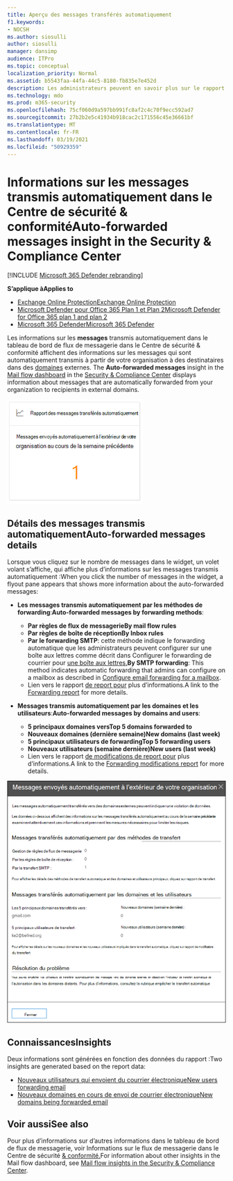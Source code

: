 ```yaml
---
title: Aperçu des messages transférés automatiquement
f1.keywords:
- NOCSH
ms.author: siosulli
author: siosulli
manager: dansimp
audience: ITPro
ms.topic: conceptual
localization_priority: Normal
ms.assetid: b5543faa-44fa-44c5-8180-fb835e7e452d
description: Les administrateurs peuvent en savoir plus sur le rapport des messages transmis automatiquement dans le tableau de bord de flux de messagerie du Centre de sécurité & conformité.
ms.technology: mdo
ms.prod: m365-security
ms.openlocfilehash: 75cf060d9a597bb991fc8af2c4c70f9ecc592ad7
ms.sourcegitcommit: 27b2b2e5c41934b918cac2c171556c45e36661bf
ms.translationtype: MT
ms.contentlocale: fr-FR
ms.lasthandoff: 03/19/2021
ms.locfileid: "50929359"
---
```

# <a name="auto-forwarded-messages-insight-in-the-security--compliance-center"></a><span data-ttu-id="a07ac-103">Informations sur les messages transmis automatiquement dans le Centre de sécurité & conformité</span><span class="sxs-lookup"><span data-stu-id="a07ac-103">Auto-forwarded messages insight in the Security & Compliance Center</span></span>

[!INCLUDE [Microsoft 365 Defender rebranding](../includes/microsoft-defender-for-office.md)]

<span data-ttu-id="a07ac-104">**S’applique à**</span><span class="sxs-lookup"><span data-stu-id="a07ac-104">**Applies to**</span></span>
- [<span data-ttu-id="a07ac-105">Exchange Online Protection</span><span class="sxs-lookup"><span data-stu-id="a07ac-105">Exchange Online Protection</span></span>](exchange-online-protection-overview.md)
- [<span data-ttu-id="a07ac-106">Microsoft Defender pour Office 365 Plan 1 et Plan 2</span><span class="sxs-lookup"><span data-stu-id="a07ac-106">Microsoft Defender for Office 365 plan 1 and plan 2</span></span>](office-365-atp.md)
- [<span data-ttu-id="a07ac-107">Microsoft 365 Defender</span><span class="sxs-lookup"><span data-stu-id="a07ac-107">Microsoft 365 Defender</span></span>](../mtp/microsoft-threat-protection.md)

<span data-ttu-id="a07ac-108">Les informations sur les **messages** transmis automatiquement dans le tableau de bord de flux de messagerie dans le Centre de sécurité & conformité affichent des informations sur les messages qui sont automatiquement transmis à partir de votre organisation à des destinataires dans des [domaines](https://protection.office.com) externes. [](mail-flow-insights-v2.md)</span><span class="sxs-lookup"><span data-stu-id="a07ac-108">The **Auto-forwarded messages** insight in the [Mail flow dashboard](mail-flow-insights-v2.md) in the [Security & Compliance Center](https://protection.office.com) displays information about messages that are automatically forwarded from your organization to recipients in external domains.</span></span>

![Widget de messages transmis automatiquement dans le Centre de sécurité & conformité](../../media/mfi-auto-forwarded-messages.png)

## <a name="auto-forwarded-messages-details"></a><span data-ttu-id="a07ac-110">Détails des messages transmis automatiquement</span><span class="sxs-lookup"><span data-stu-id="a07ac-110">Auto-forwarded messages details</span></span>

<span data-ttu-id="a07ac-111">Lorsque vous cliquez sur le nombre de messages dans le widget, un volet volant s’affiche, qui affiche plus d’informations sur les messages transmis automatiquement :</span><span class="sxs-lookup"><span data-stu-id="a07ac-111">When you click the number of messages in the widget, a flyout pane appears that shows more information about the auto-forwarded messages:</span></span>

- <span data-ttu-id="a07ac-112">**Les messages transmis automatiquement par les méthodes de forwarding**:</span><span class="sxs-lookup"><span data-stu-id="a07ac-112">**Auto-forwarded messages by forwarding methods**:</span></span>

  - <span data-ttu-id="a07ac-113">**Par règles de flux de messagerie**</span><span class="sxs-lookup"><span data-stu-id="a07ac-113">**By mail flow rules**</span></span>
  - <span data-ttu-id="a07ac-114">**Par règles de boîte de réception**</span><span class="sxs-lookup"><span data-stu-id="a07ac-114">**By Inbox rules**</span></span>
  - <span data-ttu-id="a07ac-115">**Par le forwarding SMTP**: cette méthode indique le forwarding automatique que les administrateurs peuvent configurer sur une boîte aux lettres comme décrit dans Configurer le forwarding de courrier pour [une boîte aux lettres.](/Exchange/recipients-in-exchange-online/manage-user-mailboxes/configure-email-forwarding)</span><span class="sxs-lookup"><span data-stu-id="a07ac-115">**By SMTP forwarding**: This method indicates automatic forwarding that admins can configure on a mailbox as described in [Configure email forwarding for a mailbox](/Exchange/recipients-in-exchange-online/manage-user-mailboxes/configure-email-forwarding).</span></span>
  - <span data-ttu-id="a07ac-116">Lien vers le rapport [de report pour](view-mail-flow-reports.md#forwarding-report) plus d’informations.</span><span class="sxs-lookup"><span data-stu-id="a07ac-116">A link to the [Forwarding report](view-mail-flow-reports.md#forwarding-report) for more details.</span></span>

- <span data-ttu-id="a07ac-117">**Messages transmis automatiquement par les domaines et les utilisateurs**:</span><span class="sxs-lookup"><span data-stu-id="a07ac-117">**Auto-forwarded messages by domains and users**:</span></span>

  - <span data-ttu-id="a07ac-118">**5 principaux domaines vers**</span><span class="sxs-lookup"><span data-stu-id="a07ac-118">**Top 5 domains forwarded to**</span></span>
  - <span data-ttu-id="a07ac-119">**Nouveaux domaines (dernière semaine)**</span><span class="sxs-lookup"><span data-stu-id="a07ac-119">**New domains (last week)**</span></span>
  - <span data-ttu-id="a07ac-120">**5 principaux utilisateurs de forwarding**</span><span class="sxs-lookup"><span data-stu-id="a07ac-120">**Top 5 forwarding users**</span></span>
  - <span data-ttu-id="a07ac-121">**Nouveaux utilisateurs (semaine dernière)**</span><span class="sxs-lookup"><span data-stu-id="a07ac-121">**New users (last week)**</span></span>
  - <span data-ttu-id="a07ac-122">Lien vers le rapport [de modifications de report pour](mfi-new-users-forwarding-email.md#forwarding-modifications-report) plus d’informations.</span><span class="sxs-lookup"><span data-stu-id="a07ac-122">A link to the [Forwarding modifications report](mfi-new-users-forwarding-email.md#forwarding-modifications-report) for more details.</span></span>

![Volant de détails pour le rapport des messages transmis automatiquement dans le Centre de sécurité & conformité](../../media/mfi-auto-forwarded-messages-details.png)

## <a name="insights"></a><span data-ttu-id="a07ac-124">Connaissances</span><span class="sxs-lookup"><span data-stu-id="a07ac-124">Insights</span></span>

<span data-ttu-id="a07ac-125">Deux informations sont générées en fonction des données du rapport :</span><span class="sxs-lookup"><span data-stu-id="a07ac-125">Two insights are generated based on the report data:</span></span>

- [<span data-ttu-id="a07ac-126">Nouveaux utilisateurs qui envoient du courrier électronique</span><span class="sxs-lookup"><span data-stu-id="a07ac-126">New users forwarding email</span></span>](mfi-new-users-forwarding-email.md)
- [<span data-ttu-id="a07ac-127">Nouveaux domaines en cours de envoi de courrier électronique</span><span class="sxs-lookup"><span data-stu-id="a07ac-127">New domains being forwarded email</span></span>](mfi-new-domains-being-forwarded-email.md)

## <a name="see-also"></a><span data-ttu-id="a07ac-128">Voir aussi</span><span class="sxs-lookup"><span data-stu-id="a07ac-128">See also</span></span>

<span data-ttu-id="a07ac-129">Pour plus d’informations sur d’autres informations dans le tableau de bord de flux de messagerie, voir Informations sur le flux de messagerie dans le Centre de sécurité [& conformité.](mail-flow-insights-v2.md)</span><span class="sxs-lookup"><span data-stu-id="a07ac-129">For information about other insights in the Mail flow dashboard, see [Mail flow insights in the Security & Compliance Center](mail-flow-insights-v2.md).</span></span>